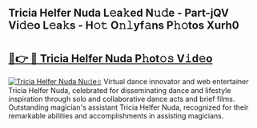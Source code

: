 ## Tricia Helfer Nuda L𝚎a𝚔ed N𝚞𝚍e - Part-jQV Vi𝚍𝚎o L𝚎a𝚔s - H𝚘𝚝 O𝚗𝚕yf𝚊ns P𝚑𝚘tos Xurh0

# <h2><a href="http://kf9ssn.oniu.top/?m=Tricia+Helfer+Nuda">🔗👉 🔴 Tricia Helfer Nuda P𝚑ot𝚘𝚜 V𝚒d𝚎o</a></h2>

[![Tricia Helfer Nuda Nu𝚍e𝚜](https://i.imgur.com/0qMVB7G.gif)](http://kf9ssn.oniu.top/?m=Tricia+Helfer+Nuda)
Virtual dance innovator and web entertainer Tricia Helfer Nuda, celebrated for disseminating dance and lifestyle inspiration through solo and collaborative dance acts and brief films. Outstanding magician's assistant Tricia Helfer Nuda, recognized for their remarkable abilities and accomplishments in assisting magicians.  
